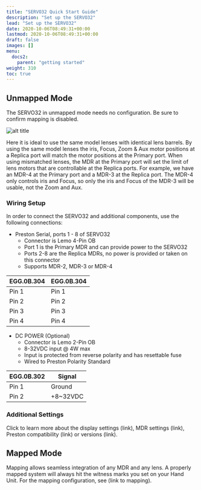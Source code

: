 ```yaml
---
title: "SERVO32 Quick Start Guide"
description: "Set up the SERVO32"
lead: "Set up the SERVO32"
date: 2020-10-06T08:49:31+00:00
lastmod: 2020-10-06T08:49:31+00:00
draft: false
images: []
menu:
  docs2:
    parent: "getting started"
weight: 310
toc: true
---
```



## Unmapped Mode

The SERVO32 in unmapped mode needs no configuration. Be sure to confirm mapping is disabled.

<img src="/images/s32/s32overview.png" title="SERVO32 In Action" alt="alt title"/>

Here it is ideal to use the same model lenses with identical lens barrels. By using the same model lenses the iris, Focus, Zoom & Aux motor positions at a Replica port will match the motor positions at the Primary port. When using mismatched lenses, the MDR at the Primary port will set the limit of lens motors that are controllable at the Replica ports. For example, we have an MDR-4 at the Primary port and a MDR-3 at the Replica port. The MDR-4 only controls iris and Focus, so only the iris and Focus of the MDR-3 will be usable, not the Zoom and Aux.

### Wiring Setup

In order to connect the SERVO32 and additional components, use the following connections:

- Preston Serial, ports 1 - 8 of SERVO32
  - Connector is Lemo 4-Pin OB
  - Port 1 is the Primary MDR and can provide power to the SERVO32
  - Ports 2-8 are the Replica MDRs, no power is provided or taken on this connector
  - Supports MDR-2, MDR-3 or MDR-4

| EGG.0B.304 | EGG.0B.304 |
| ---------- | ---------- |
| Pin 1 | Pin 1 |
| Pin 2 | Pin 2 |
| Pin 3 | Pin 3 |
| Pin 4 | Pin 4 |

- DC POWER (Optional)
  - Connector is Lemo 2-Pin OB
  - 8-32VDC input @ 4W max
  - Input is protected from reverse polarity and has resettable fuse
  - Wired to Preston Polarity Standard

| EGG.0B.302 | Signal |
| ---------- | ------ |
| Pin 1 | Ground |
| Pin 2 | +8~32VDC |

### Additional Settings

Click to learn more about the display settings (link), MDR settings (link), Preston compatibility (link) or versions (link). 

## Mapped Mode

Mapping allows seamless integration of any MDR and any lens. A properly mapped system will always hit the witness marks you set on your Hand Unit. For the mapping configuration, see (link to mapping).
